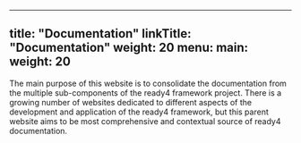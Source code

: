 
---
title: "Documentation"
linkTitle: "Documentation"
weight: 20
menu:
  main:
    weight: 20
---

The main purpose of this website is to consolidate the documentation from the multiple sub-components of the ready4 framework project. There is a growing number of websites dedicated to different aspects of the development and application of the ready4 framework, but this parent website aims to be most comprehensive and contextual source of ready4 documentation.



